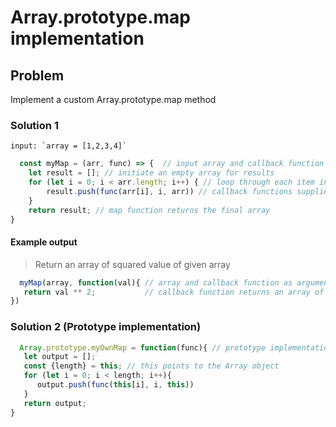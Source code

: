 # Array.prototype.map implementation

## Problem

Implement a custom Array.prototype.map method

### Solution 1

```
input: `array = [1,2,3,4]`
```

```JavaScript
  const myMap = (arr, func) => {  // input array and callback function as arguments
    let result = []; // initiate an empty array for results
    for (let i = 0; i < arr.length; i++) { // loop through each item in the input array
        result.push(func(arr[i], i, arr)) // callback functions supplied to the map method is pushed into the result array. This function takes value, index and array as its arguments and performs any user defined calculations
    }
    return result; // map function returns the final array
}
```

#### Example output

> Return an array of squared value of given array

```JavaScript
  myMap(array, function(val){ // array and callback function as arguments
   return val ** 2;           // callback function returns an array of squared values of input array
})
```

### Solution 2 (Prototype implementation)

```JavaScript
  Array.prototype.myOwnMap = function(func){ // prototype implementation takes only the callback function as argument
   let output = [];
   const {length} = this; // this points to the Array object
   for (let i = 0; i < length; i++){
      output.push(func(this[i], i, this))
   }
   return output;
}
```
